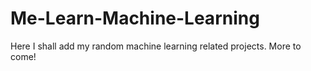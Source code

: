 # Me-Learn-Machine-Learning

Here I shall add my random machine learning related projects. More to come!
